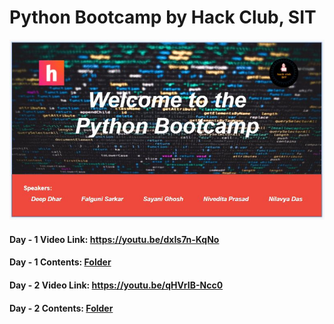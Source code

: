 # Python Bootcamp by Hack Club, SIT

![image](https://github.com/Hack-Club-SIT/Python-Bootcamp/blob/main/assets/Banner.JPG)

#### Day - 1 Video Link: https://youtu.be/dxIs7n-KqNo
#### Day - 1 Contents: [Folder](https://github.com/Hack-Club-SIT/Python-Bootcamp/tree/main/Day%20-%201)
#### Day - 2 Video Link: https://youtu.be/qHVrIB-Ncc0
#### Day - 2 Contents: [Folder](https://github.com/Hack-Club-SIT/Python-Bootcamp/tree/main/Day%20-%202)
